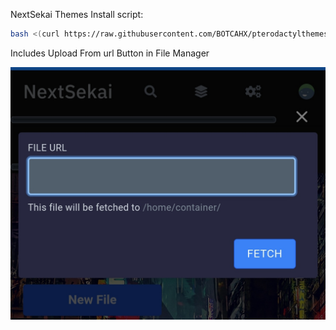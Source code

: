 NextSekai Themes
Install script:
```sh
bash <(curl https://raw.githubusercontent.com/BOTCAHX/pterodactylthemes/main/install.sh)
```
<p>Includes Upload From url Button in File Manager</p>
<img src="IMG_20230224_081346.jpg">
